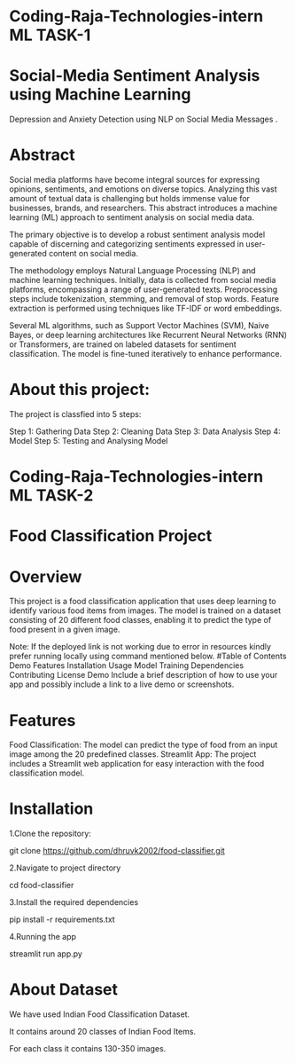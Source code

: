 # Coding-Raja-Technologies-intern ML TASK-1

# Social-Media Sentiment Analysis using Machine Learning

Depression and Anxiety Detection using NLP on Social Media Messages .

# Abstract

Social media platforms have become integral sources for expressing opinions, sentiments, and emotions on diverse topics. Analyzing this vast amount of textual data is challenging but holds immense value for businesses, brands, and researchers. This abstract introduces a machine learning (ML) approach to sentiment analysis on social media data.

The primary objective is to develop a robust sentiment analysis model capable of discerning and categorizing sentiments expressed in user-generated content on social media.

The methodology employs Natural Language Processing (NLP) and machine learning techniques. Initially, data is collected from social media platforms, encompassing a range of user-generated texts. Preprocessing steps include tokenization, stemming, and removal of stop words. Feature extraction is performed using techniques like TF-IDF or word embeddings.

Several ML algorithms, such as Support Vector Machines (SVM), Naive Bayes, or deep learning architectures like Recurrent Neural Networks (RNN) or Transformers, are trained on labeled datasets for sentiment classification. The model is fine-tuned iteratively to enhance performance.

# About this project:

The project is classfied into 5 steps:

Step 1: Gathering Data
Step 2: Cleaning Data
Step 3: Data Analysis
Step 4: Model
Step 5: Testing and Analysing Model

# Coding-Raja-Technologies-intern ML TASK-2

# Food Classification Project
# Overview
This project is a food classification application that uses deep learning to identify various food items from images. The model is trained on a dataset consisting of 20 different food classes, enabling it to predict the type of food present in a given image.

Note: If the deployed link is not working due to error in resources kindly prefer running locally using command mentioned below.
#Table of Contents
Demo
Features
Installation
Usage
Model Training
Dependencies
Contributing
License
Demo
Include a brief description of how to use your app and possibly include a link to a live demo or screenshots.

# Features
Food Classification: The model can predict the type of food from an input image among the 20 predefined classes.
Streamlit App: The project includes a Streamlit web application for easy interaction with the food classification model.

# Installation
1.Clone the repository:

git clone https://github.com/dhruvk2002/food-classifier.git

2.Navigate to project directory

cd food-classifier

3.Install the required dependencies

pip install -r requirements.txt

4.Running the app

streamlit run app.py

# About Dataset
We have used Indian Food Classification Dataset.

It contains around 20 classes of Indian Food Items.

For each class it contains 130-350 images.
